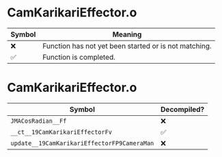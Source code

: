 # CamKarikariEffector.o
| Symbol | Meaning 
| ------------- | ------------- 
| :x: | Function has not yet been started or is not matching. 
| :white_check_mark: | Function is completed. 


# CamKarikariEffector.o
| Symbol | Decompiled? |
| ------------- | ------------- |
| `JMACosRadian__Ff` | :x: |
| `__ct__19CamKarikariEffectorFv` | :white_check_mark: |
| `update__19CamKarikariEffectorFP9CameraMan` | :x: |
